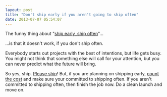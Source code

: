 ```yaml
---
layout: post
title: "Don't ship early if you aren't going to ship often"
date: 2013-07-07 05:54:07
---
```


<p class="p1">
  The funny thing about "<a href="http://ma.tt/2010/11/one-point-oh/" target="_blank" rel="noopener noreferrer" title="The topic has been discussed in a lot of ways, but this is a good overview post">ship early, ship often</a>"...
</p>

<p class="p2">
  …is that it doesn't work, if you don't ship often.
</p>

<p class="p1">
  Everybody starts out projects with the best of intentions, but life gets busy. You might not think that something else will call for your attention, but you can never predict what the future will bring.
</p>

<p class="p1">
  So yes, ship. <a href="http://www.busybuildingthings.com/products/real-artists-ship-print" target="_blank" rel="noopener noreferrer" title="Real artists ship">Please ship</a>! But, if you are planning on shipping early, <a href="https://www.lds.org/scriptures/nt/luke/14.28?lang=eng#27"><span class="s1">count the cost</span></a> and make sure your committed to shipping often. If you aren't committed to shipping often, then finish the job now. Do a clean launch and move on.
</p>
